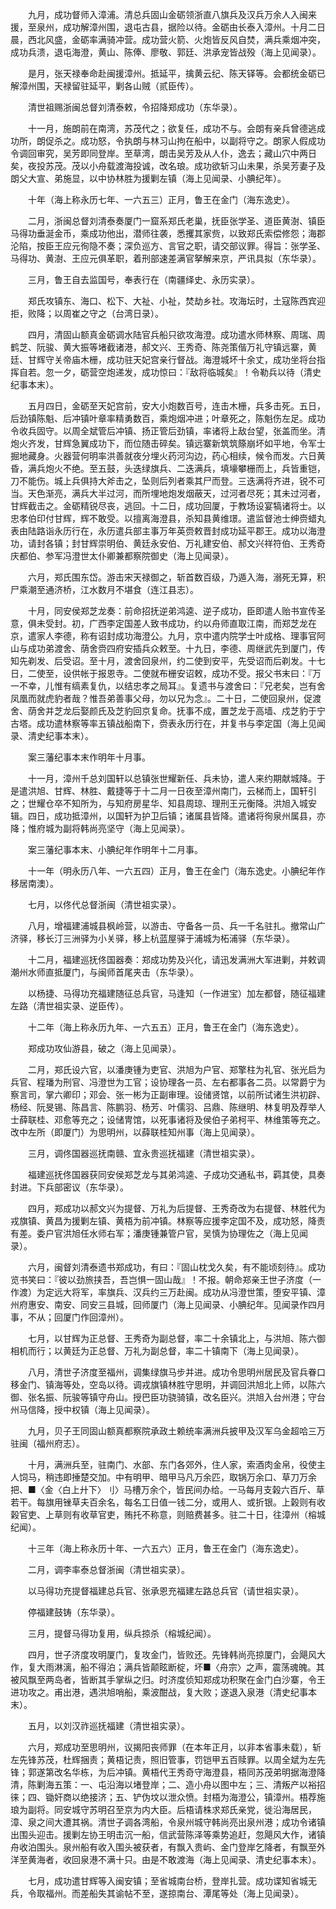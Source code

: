 <!-- { "loadSidebar": true } -->
　　九月，成功督师入漳浦。清总兵固山金砺领浙直八旗兵及汉兵万余人入闽来援，至泉州，成功解漳州围，退屯古县，据险以待。金砺由长泰入漳州。十月二日晨，西北风盛，金砺率满骑冲营。成功营火箭、火炮皆反风自焚，满兵乘烟冲突，成功兵溃，退屯海澄，黄山、陈俸、廖敬、郭廷、洪承宠皆战殁（海上见闻录）。

　　是月，张天禄奉命赴闽援漳州。抵延平，擒黄云纪、陈天铎等。会都统金砺已解漳州围，天禄留驻延平，剿各山贼（贰臣传）。

　　清世祖赐浙闽总督刘清泰敕，令招降郑成功（东华录）。

　　十一月，施朗前在南湾，苏茂代之；欲复任，成功不与。会朗有亲兵曾德逃成功所，朗促杀之。成功怒，令执朗与林习山拘在船中，以副将守之。朗家人假成功令调回审究，吴芳即同登岸。至草湾，朗击吴芳及从人仆，逸去；藏山穴中两日矣，夜投苏茂。茂以小舟载渡海投诚，改名琅。成功欲斩习山未果，杀吴芳妻子及朗父大宣、弟施显，以中协林胜为援剿左镇（海上见闻录、小腆纪年）。

　　十年（海上称永历七年、一六五三）正月，鲁王在金门（海东逸史）。

　　二月，浙闽总督刘清泰奏厦门一窟系郑氏老巢，抚臣张学圣、道臣黄澍、镇臣马得功垂涎金币，乘成功他出，潜师往袭，悉攫其家赀，以致郑氏索偿修怨；海郡沦陷，按臣王应元徇隐不奏；深负巡方、言官之职，请交部议罪。得旨：张学圣、马得功、黄澍、王应元俱革职，着刑部速差满官拏解来京，严讯具拟（东华录）。

　　三月，鲁王自去监国号，奉表行在（南疆绎史、永历实录）。

　　郑氏攻镇东、海口、松下、大祉、小祉，焚劫乡社。攻海坛时，土寇陈西宾迎拒，败降；以周崔之守之（台湾日录）。

　　四月，清固山额真金砺调水陆官兵船只欲攻海澄。成功遣水师林察、周瑞、周鹤芝、阮骏、黄大振等堵截诸港，郝文兴、王秀奇、陈尧策偕万礼守镇远寨，黄廷、甘辉守关帝庙木栅，成功驻天妃宫亲行督战。海澄城坏十余丈，成功坐将台指挥自若。忽一夕，砺营空炮递发，成功惊曰：『敌将临城矣』！令勒兵以待（清史纪事本末）。

　　五月四日，金砺至天妃宫前，安大小炮数百号，连击木栅，兵多击死。五日，后劲镇陈魁、后冲镇叶章率精勇数百，乘炮烟冲进；叶章死之，陈魁伤左足。成功令收兵固守。以周全斌管后冲镇、扬正管后劲镇，率诸将上敌台望，张盖而坐。清炮火齐发，甘辉急翼成功下，而位随击碎矣。镇远寨新筑筑篨崩坏如平地，令军士掘地藏身。火器营何明率洪善就夜分埋火药河沟边，药心相续，候令而发。六日黄昏，满兵炮火不绝。至五鼓，头迭绿旗兵、二迭满兵，填壕攀栅而上，兵皆重铠，刀不能伤。城上兵俱持大斧击之，坠则后列者乘其尸而登。三迭满将齐进，锐不可当。天色渐亮，满兵大半过河，而所埋地炮发烟蔽天，过河者尽死；其未过河者，甘辉截击之。金砺精锐尽丧，逃回。十二日，成功回厦，于教场设宴犒诸将士。以忠孝伯印付甘辉，辉不敢受。以擅离海澄县，杀知县黄维璟。遣监督池士绅赍蜡丸表由陆路诣永历行在，永历遣兵部主事万年英赍敕晋封成功延平郡王。成功以海澄功，请封各镇；封甘辉崇明伯、黄廷永安伯、万礼建安伯、郝文兴祥符伯、王秀奇庆都伯、参军冯澄世太仆卿兼都察院御史（海上见闻录）。

　　六月，郑氏围东岱。游击宋天禄御之，斩首数百级，乃遁入海，溺死无算，积尸乘潮至通济桥，江水数月不堪食（连江县志）。

　　十月，同安侯郑芝龙奏：前命招抚逆弟鸿逵、逆子成功，臣即遣人贻书宣传圣意，俱未受封。初，广西李定国差人致书成功，约以舟师直取江南，而郑芝龙在京，遣家人李德，称有诏封成功海澄公。九月，京中遣内院学士叶成格、理事官阿山与成功弟渡舍、荫舍赍四府安插兵众敕至。十九日，李德、周继武先到厦门，传知先剃发、后受诏。至十月，渡舍回泉州，约二使到安平，先受诏而后剃发。十七日，二使至，设供帐于报恩寺。二使就布栅安诏敕，成功不受。报父书末曰：『万一不幸，儿惟有缟素复仇，以结忠孝之局耳』。复遗书与渡舍曰：『兄老矣，岂有舍凤凰而就虎豹者哉？惟吾弟善事父母，勿以兄为念』。二十日，二使回泉州，促渡舍、荫舍并芝龙后娶颜氏及芝豹回京复命。抚事不成，置芝龙于高墙、戍芝豹于宁古塔。成功遣林察等率五镇战船南下，赍表永历行在，并复书与李定国（海上见闻录、清史纪事本末）。

　　案三藩纪事本末作明年十月事。

　　十一月，漳州千总刘国轩以总镇张世耀新任、兵未协，遣人来约期献城降。于是遣洪旭、甘辉、林胜、戴捷等于十二月一日夜至漳州南门，云梯而上，国轩引之；世耀仓卒不知所为，与知府房星华、知县周琼、理刑王元衡降。洪旭入城安辑。四日，成功抵漳州，以国轩为护卫后镇；诸属县皆降。遣诸将徇泉州属县，亦降；惟府城为副将韩尚亮坚守（海上见闻录）。

　　案三藩纪事本末、小腆纪年作明年十二月事。

　　十一年（明永历八年、一六五四）正月，鲁王在金门（海东逸史。小腆纪年作移居南澳）。

　　七月，以佟代总督浙闽（清世祖实录）。

　　八月，增福建浦城县枫岭营，以游击、守备各一员、兵一千名驻扎。撤常山广济驿，移长汀三洲驿为小关驿，移上杭蓝屋驿于浦城为柘浦驿（东华录）。

　　十二月，福建巡抚佟国器奏：郑成功势及兴化，请迅发满洲大军进剿，并敕调潮州水师直抵厦门，与闽师首尾夹击（东华录）。

　　以杨捷、马得功充福建随征总兵官，马逢知（一作进宝）加左都督，随征福建左路（清世祖实录、逆臣传）。

　　十二年（海上称永历九年、一六五五）正月，鲁王在金门（海东逸史）。

　　郑成功攻仙游县，破之（海上见闻录）。

　　二月，郑氏设六官，以潘庚锺为吏官、洪旭为户官、郑擎柱为礼官、张光启为兵官、程璠为刑官、冯澄世为工官；设协理各一员、左右都事各二员。以常爵宁为察言司，掌六卿印；邓会、张一彬为正副审理。设储贤馆，以前所试诸生洪初辟、杨经、阮旻锡、陈昌言、陈鹏羽、杨芳、叶儒羽、吕鼎、陈继明、林复明及荐举人士薛联桂、邓愈等充之；设储冑馆，以死事诸将及侯伯子弟柯平、林维策等充之。改中左所（即厦门）为思明州，以薛联桂知州事（海上见闻录）。

　　三月，调佟国器巡抚南赣、宜永贵巡抚福建（清世祖实录）。

　　福建巡抚佟国器获同安侯郑芝龙与其弟鸿逵、子成功交通私书，羁其使，具奏封进。下兵部密议（东华录）。

　　四月，郑成功以郝文兴为提督、万礼为后提督、王秀奇改为右提督、林胜代为戎旗镇、黄昌为援剿左镇、黄梧为前冲镇。林察等应援李定国不及，成功怒，降责有差。委户官洪旭任水师右军；潘庚锺兼管户官，吴慎为协理佐之（海上见闻录）。

　　六月，闽督刘清泰遗书郑成功，有曰：『固山枕戈久矣，有不能顷刻待』。成功览书笑曰：『彼以劲旅挟吾，吾岂惧一固山哉』！不报。朝命郑亲王世子济度（一作渡）为定远大将军，率旗兵、汉兵约三万赴闽。成功从冯澄世策，堕安平镇、漳州府惠安、南安、同安三县城，回师厦门（海上见闻录、小腆纪年。见闻录作四月事，不从；回厦门作回漳州）。

　　七月，以甘辉为正总督、王秀奇为副总督，率二十余镇北上，与洪旭、陈六御相机而行；以黄廷为正总督、万礼为副总督，率二十镇南下（海上见闻录）。

　　八月，清世子济度至福州，调集绿旗马步并进。成功令思明州居民及官兵眷口移金门、镇海等处，空岛以待。调戎旗镇林胜守思明，并调回洪旭北上师，以陈六御、张名振、阮骏等镇守舟山。授巴臣功骁骑镇，改名臣兴。洪旭入台州港；守台州马信降，授中权镇（海上见闻录）。

　　九月，贝子王同固山额真都察院承政土赖统率满洲兵披甲及汉军乌金超哈三万驻闽（福州府志）。

　　十月，满洲兵至，驻南门、水部、东门各郊外，住人家，索酒肉金帛，役使主人饲马，稍违即捶楚交加。中有明甲、暗甲马凡万余匹，取锅万余口、草刀万余把、■〈金〈白上廾下〉刂〉马槽万余个，皆民间办给。一马每月支榖六百斤、草若干。每旗用锉草夫百余名，每名工日值一钱二分，或用人、或折银。上榖则有收榖官吏、上草则有收草官吏，贿托不称意，则赔费甚多。驻二十日，往漳州（榕城纪闻）。

　　十三年（海上称永历十年、一六五六）正月，鲁王在金门（海东逸史）。

　　二月，调李率泰总督浙闽（清世祖实录）。

　　以马得功充提督福建总兵官、张承恩充福建左路总兵官（请世祖实录）。

　　停福建鼓铸（东华录）。

　　三月，提督马得功复用，纵兵掠杀（榕城纪闻）。

　　四月，世子济度攻明厦门，复攻金门，皆败还。先锋韩尚亮掠厦门，会飓风大作，复大雨淋漓，船不得泊；满兵皆颠眩断椗，坏■〈舟宗〉之声，震荡魂魄。其被风飘至两岛者，皆断其手掌纵之归。时济度侦知郑成功积聚在金门白沙寨，令王进功攻之。甫出港，遇洪旭哨船，乘波酣战，复大败；遂退入泉港（清史纪事本末）。

　　五月，以刘汉祚巡抚福建（清世祖实录）。

　　六月，郑成功至思明州，议揭阳丧师罪（在本年正月，以非本省事未载），斩左先锋苏茂，杜辉捆责；黄梧记责，照旧管事，罚铠甲五百赎罪。以周全斌为左先锋；郭遂第改名华栋，为后冲镇。黄梧代王秀奇守海澄县，梧同苏茂弟明据海澄降清，陈剿海五策：一、屯沿海以堵登岸；二、造小舟以图中左；三、清叛产以裕招徕；四、锄奸商以绝接济；五、铲伪坟以泄众愤。封梧为海澄公，镇漳州。梧荐施琅为副将。同安城守苏明召至京为内大臣。后梧请株求郑氏亲党，徙沿海居民，漳、泉之间大遭其祸。清世子调各湾船，令泉州城守韩尚亮出泉州港；成功令诸镇出围头迎击。援剿左协王明击沉一船，信武营陈泽等乘势追赶，忽飓风大作，诸镇舟收泊围头。泉州船有收入围头被获者，有飘入贵屿、金门登岸乞降者，有飘至外洋至黄海者，收回泉港不满十只。由是不敢渡海（海上见闻录、清史纪事本末）。

　　七月，成功遣甘辉等入闽安镇；至省城南台桥，登岸扎营。成功谍知省城无兵，令取福州。而差船失其谕帖不至，遂掠南台、潭尾等处（海上见闻录）。

